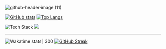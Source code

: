![github-header-image (11)](https://github.com/krios2146/krios2146/assets/91407999/3750953e-cfdb-420b-84be-59ff79dae164)


[![GitHub stats](https://github-readme-stats.vercel.app/api?username=krios2146&count_private=true&show_icons=true&theme=github_dark&hide_border=true&show=prs_merged_percentage#gh-dark-mode-only)](https://github.com/anuraghazra/github-readme-stats)
[![Top Langs](https://github-readme-stats.vercel.app/api/top-langs/?username=krios2146&size_weight=1&count_weight=0&layout=donut&theme=github_dark&hide_border=true&hide=jupyter%20notebook,html,css,dockerfile,c%23)](https://github.com/anuraghazra/github-readme-stats)

![Tech Stack](https://github-readme-tech-stack.vercel.app/api/cards?showBorder=false&title=Tech%20Stack&lineCount=1&line1=spring,spring,auto;spring%20boot,spring%20boot,auto;docker,docker,auto;hibernate,hibernate,59666C;postgresql,postgresql,auto;angular,angular,auto;&width=780)
![](https://hit.yhype.me/github/profile?user_id=91407999)

---

![Wakatime stats | 300](https://github-readme-stats.vercel.app/api/wakatime?username=krios2146&theme=github_dark&layout=compact&langs_count=6&hide_border=true&hide=html,yaml)
[![GitHub Streak](https://streak-stats.demolab.com?user=krios2146&theme=github-dark&hide_border=true&fire=39D353&stroke=B1BAC400&dates=8B949E&ring=388bfd&card_width=340)](https://git.io/streak-stats)

<!--
- 🔭 I’m currently working on ...
- 🌱 I’m currently learning ...
- 👯 I’m looking to collaborate on ...
- 🤔 I’m looking for help with ...
- 💬 Ask me about ...
- 📫 How to reach me: ...
- 😄 Pronouns: ...
- ⚡ Fun fact: ...

-->
